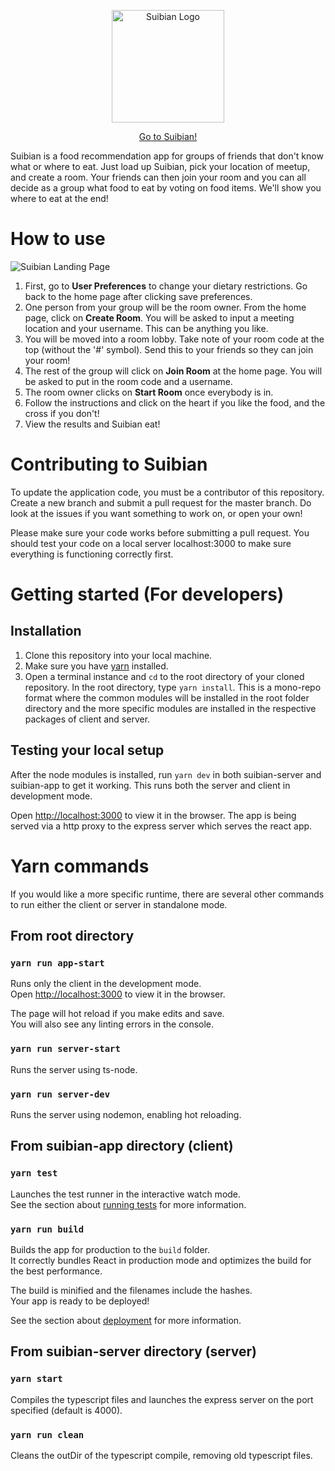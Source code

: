 <p align="center">
  <a href="https://suibian-database.herokuapp.com/">
    <img src="https://i.imgur.com/1vA5pMw.png" width="180px" alt="Suibian Logo" />
  </a>
</p>
<p align="center"><a href="https://suibian-database.herokuapp.com/">Go to Suibian!</a></p>
Suibian is a food recommendation app for groups of friends that don't know what or where to eat. Just load up Suibian, pick your location of meetup, and create a room. Your friends can then join your room and you can all decide as a group what food to eat by voting on food items. We'll show you where to eat at the end!

# How to use
![Suibian Landing Page](https://i.imgur.com/7A0o0Ti.png)
1. First, go to **User Preferences** to change your dietary restrictions. Go back to the home page after clicking save preferences.
2. One person from your group will be the room owner. From the home page, click on **Create Room**. You will be asked to input a meeting location and your username. This can be anything you like.
3. You will be moved into a room lobby. Take note of your room code at the top (without the '#' symbol). Send this to your friends so they can join your room!
4. The rest of the group will click on **Join Room** at the home page. You will be asked to put in the room code and a username.
5. The room owner clicks on **Start Room** once everybody is in.
6. Follow the instructions and click on the heart if you like the food, and the cross if you don't!
7. View the results and Suibian eat!


# Contributing to Suibian

To update the application code, you must be a contributor of this repository. Create a new branch and submit a pull request for the master branch. Do look at the issues if you want something to work on, or open your own!

Please make sure your code works before submitting a pull request. You should test your code on a local server localhost:3000 to make sure everything is functioning correctly first. 

# Getting started (For developers)

## Installation
1. Clone this repository into your local machine.
2. Make sure you have [yarn](https://yarnpkg.com/) installed.
3. Open a terminal instance and `cd` to the root directory of your cloned repository. In the root directory, type `yarn install`. This is a mono-repo format where the common modules will be installed in the root folder directory and the more specific modules are installed in the respective packages of client and server.

## Testing your local setup

After the node modules is installed, run `yarn dev` in both suibian-server and suibian-app to get it working. This runs both the server and client in development mode.

Open [http://localhost:3000](http://localhost:3000) to view it in the browser. The app is being served via a http proxy to the express server which serves the react app.

# Yarn commands

If you would like a more specific runtime, there are several other commands to run either the client or server in standalone mode.

## From root directory

### `yarn run app-start`

Runs only the client in the development mode.<br />
Open [http://localhost:3000](http://localhost:3000) to view it in the browser.

The page will hot reload if you make edits and save.<br />
You will also see any linting errors in the console.

### `yarn run server-start`

Runs the server using ts-node.

### `yarn run server-dev`

Runs the server using nodemon, enabling hot reloading.

## From suibian-app directory (client)

### `yarn test`

Launches the test runner in the interactive watch mode.<br />
See the section about [running tests](https://facebook.github.io/create-react-app/docs/running-tests) for more information.

### `yarn run build`

Builds the app for production to the `build` folder.<br />
It correctly bundles React in production mode and optimizes the build for the best performance.

The build is minified and the filenames include the hashes.<br />
Your app is ready to be deployed!

See the section about [deployment](https://facebook.github.io/create-react-app/docs/deployment) for more information.

## From suibian-server directory (server)

### `yarn start`

Compiles the typescript files and launches the express server on the port specified (default is 4000).

### `yarn run clean`

Cleans the outDir of the typescript compile, removing old typescript files.
